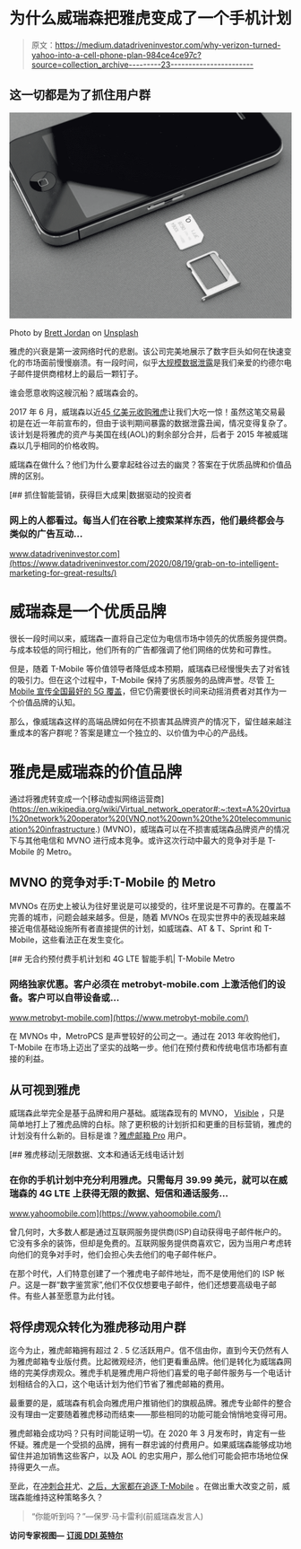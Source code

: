 # 为什么威瑞森把雅虎变成了一个手机计划

> 原文：<https://medium.datadriveninvestor.com/why-verizon-turned-yahoo-into-a-cell-phone-plan-984ce4ce97c?source=collection_archive---------23----------------------->

## 这一切都是为了抓住用户群

![](img/7bc95869d4c8ceb9d4832aaa4ce4595f.png)

Photo by [Brett Jordan](https://unsplash.com/@brett_jordan?utm_source=medium&utm_medium=referral) on [Unsplash](https://unsplash.com?utm_source=medium&utm_medium=referral)

雅虎的兴衰是第一波网络时代的悲剧。该公司完美地展示了数字巨头如何在快速变化的市场面前慢慢崩溃。有一段时间，似乎[大规模数据泄露](https://en.wikipedia.org/wiki/Yahoo!_data_breaches)是我们亲爱的约德尔电子邮件提供商棺材上的最后一颗钉子。

谁会愿意收购这艘沉船？威瑞森会的。

2017 年 6 月，威瑞森以近[45 亿美元收购雅虎](https://www.cnbc.com/2017/06/13/verizon-completes-yahoo-acquisition-marissa-mayer-resigns.html#:~:text=Menu-,Verizon%20completes%20its%20%244.48%20billion%20acquisition%20of%20Yahoo,Mayer%20leaves%20with%20%2423%20million&text=Verizon%20says%20it%20has%20completed%20its%20%244.48%20billion%20acquisition%20of%20Yahoo.&text=The%20assets%20acquired%20from%20Yahoo,former%20AOL%20CEO%20Tim%20Armstrong.)让我们大吃一惊！虽然这笔交易最初是在近一年前宣布的，但由于谈判期间暴露的数据泄露丑闻，情况变得复杂了。该计划是将雅虎的资产与美国在线(AOL)的剩余部分合并，后者于 2015 年被威瑞森以几乎相同的价格收购。

威瑞森在做什么？他们为什么要拿起硅谷过去的幽灵？答案在于优质品牌和价值品牌的区别。

[](https://www.datadriveninvestor.com/2020/08/19/grab-on-to-intelligent-marketing-for-great-results/) [## 抓住智能营销，获得巨大成果|数据驱动的投资者

### 网上的人都看过。每当人们在谷歌上搜索某样东西，他们最终都会与类似的广告互动…

www.datadriveninvestor.com](https://www.datadriveninvestor.com/2020/08/19/grab-on-to-intelligent-marketing-for-great-results/) 

# 威瑞森是一个优质品牌

很长一段时间以来，威瑞森一直将自己定位为电信市场中领先的优质服务提供商。与成本较低的同行相比，他们所有的广告都强调了他们网络的优势和可靠性。

但是，随着 T-Mobile 等价值领导者降低成本预期，威瑞森已经慢慢失去了对省钱的吸引力。但在这个过程中，T-Mobile 保持了劣质服务的品牌声誉。尽管 [T-Mobile 宣传全国最好的 5G 覆盖](https://www.youtube.com/watch?v=PytZdVW6d18)，但它仍需要很长时间来动摇消费者对其作为一个价值品牌的认知。

那么，像威瑞森这样的高端品牌如何在不损害其品牌资产的情况下，留住越来越注重成本的客户群呢？答案是建立一个独立的、以价值为中心的产品线。

# 雅虎是威瑞森的价值品牌

通过将雅虎转变成一个[移动虚拟网络运营商](https://en.wikipedia.org/wiki/Virtual_network_operator#:~:text=A%20virtual%20network%20operator%20(VNO,not%20own%20the%20telecommunication%20infrastructure.) (MVNO)，威瑞森可以在不损害威瑞森品牌资产的情况下与其他电信和 MVNO 进行成本竞争。或许这次行动中最大的竞争对手是 T-Mobile 的 Metro。

## MVNO 的竞争对手:T-Mobile 的 Metro

MVNOs 在历史上被认为往好里说是可以接受的，往坏里说是不可靠的。在覆盖不完善的城市，问题会越来越多。但是，随着 MVNOs 在现实世界中的表现越来越接近电信基础设施所有者直接提供的计划，如威瑞森、AT & T、Sprint 和 T-Mobile，这些看法正在发生变化。

[](https://www.metrobyt-mobile.com/) [## 无合约预付费手机计划和 4G LTE 智能手机| T-Mobile Metro

### 网络独家优惠。客户必须在 metrobyt-mobile.com 上激活他们的设备。客户可以自带设备或…

www.metrobyt-mobile.com](https://www.metrobyt-mobile.com/) 

在 MVNOs 中，MetroPCS 是声誉较好的公司之一。通过在 2013 年收购他们，T-Mobile 在市场上迈出了坚实的战略一步。他们在预付费和传统电信市场都有直接的利益。

## 从可视到雅虎

威瑞森此举完全是基于品牌和用户基础。威瑞森现有的 MVNO， [Visible](https://www.visible.com/) ，只是简单地打上了雅虎品牌的白标。除了更积极的计划折扣和更重的目标营销，雅虎的计划没有什么新的。目标是谁？[雅虎邮箱 Pro](https://payments.mail.yahoo.com/) 用户。

[](https://www.yahoomobile.com/) [## 雅虎移动|无限数据、文本和通话无线电话计划

### 在你的手机计划中充分利用雅虎。只需每月 39.99 美元，就可以在威瑞森的 4G LTE 上获得无限的数据、短信和通话服务…

www.yahoomobile.com](https://www.yahoomobile.com/) 

曾几何时，大多数人都是通过互联网服务提供商(ISP)自动获得电子邮件帐户的。它没有多余的装饰，但却是免费的。互联网服务提供商喜欢它，因为当用户考虑转向他们的竞争对手时，他们会担心失去他们的电子邮件帐户。

在那个时代，人们特意创建了一个雅虎电子邮件地址，而不是使用他们的 ISP 帐户。这是一群“数字鉴赏家”,他们不仅仅想要电子邮件，他们还想要高级电子邮件。有些人甚至愿意为此付钱。

## 将俘虏观众转化为雅虎移动用户群

迄今为止，雅虎邮箱拥有超过 2 . 5 亿活跃用户。信不信由你，直到今天仍然有人为雅虎邮箱专业版付费。比起微观经济，他们更看重品牌。他们是转化为威瑞森网络的完美俘虏观众。雅虎手机是雅虎用户将他们喜爱的电子邮件服务与一个电话计划相结合的入口，这个电话计划为他们节省了雅虎邮箱的费用。

最重要的是，威瑞森有机会向雅虎用户推销他们的旗舰品牌。雅虎专业邮件的整合没有理由一定要随着雅虎移动而结束——那些相同的功能可能会悄悄地变得可用。

雅虎邮箱会成功吗？只有时间能证明一切。在 2020 年 3 月发布时，肯定有一些怀疑。雅虎是一个受损的品牌，拥有一群忠诚的付费用户。如果威瑞森能够成功地留住并追加销售这些客户，以及 AOL 的忠实用户，那么他们可能会把市场地位保持得更久一点。

至此，在[冲刺合并](https://www.geekwire.com/2020/t-mobile-ceo-continuing-drag-industry-along-kicking-screaming/)尤、[之后，大家都在追逐 T-Mobile](https://www.fiercewireless.com/wireless/everyone-chasing-t-mobile-analyst) 。在做出重大改变之前，威瑞森能维持这种策略多久？

> “你能听到吗？”—保罗·马卡雷利(前威瑞森发言人)

**访问专家视图—** [**订阅 DDI 英特尔**](https://datadriveninvestor.com/ddi-intel)